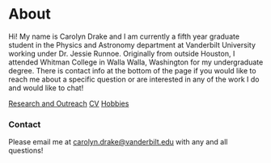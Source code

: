 # About

Hi! My name is Carolyn Drake and I am currently a fifth year graduate student in the Physics and Astronomy department at Vanderbilt University working under Dr. Jessie Runnoe. Originally from outside Houston, I attended Whitman College in Walla Walla, Washington for my undergraduate degree. There is contact info at the bottom of the page if you would like to reach me about a specific question or are interested in any of the work I do and would like to chat! 

[Research and Outreach](./RandO.html)
[CV](./CV.html)
[Hobbies](./hobbies.html)

### Contact

Please email me at carolyn.drake@vanderbilt.edu with any and all questions!
